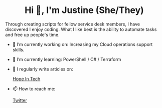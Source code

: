 <h1 align="center">Hi 👋, I'm Justine (She/They)</h1>

<p>Through creating scripts for fellow service desk members, I have discovered I enjoy coding. What I like best is the ability to automate tasks and free up people's time.</p>

- 🔭 I’m currently working on: Increasing my Cloud operations support skills.

- 🌱 I’m currently learning: PowerShell / C# / Terraform

- 📝 I regularly write articles on:

  [Hope In Tech](https://www.hopeintech.com/)

- 📫 How to reach me:

  [Twitter](https://twitter.com/JustineHMathews)

<!--
**JustineCodes/JustineCodes** is a ✨ _special_ ✨ repository because its `README.md` (this file) appears on your GitHub profile.
- 👯 I’m looking to collaborate on ...
- 💬 Ask me about ...
- 📫 How to reach me: ...

- ⚡ Fun fact: ...
-->
